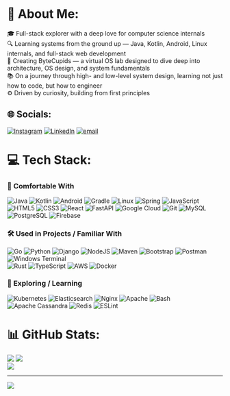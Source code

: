# 💫 About Me:
🎓 Full-stack explorer with a deep love for computer science internals<br>🔍 Learning systems from the ground up — Java, Kotlin, Android, Linux internals, and full-stack web development<br>🧠 Creating ByteCupids — a virtual OS lab designed to dive deep into architecture, OS design, and system fundamentals<br>📚 On a journey through high- and low-level system design, learning not just how to code, but how to engineer<br>⚙️ Driven by curiosity, building from first principles


## 🌐 Socials:
[![Instagram](https://img.shields.io/badge/Instagram-%23E4405F.svg?logo=Instagram&logoColor=white)](https://instagram.com/_jenish_1235) [![LinkedIn](https://img.shields.io/badge/LinkedIn-%230077B5.svg?logo=linkedin&logoColor=white)](https://linkedin.com/in/jenish-togadiya-a424b12bb) [![email](https://img.shields.io/badge/Email-D14836?logo=gmail&logoColor=white)](mailto:jenishtogadiya549@gmail.com) 

# 💻 Tech Stack:
### 🧠 Comfortable With
![Java](https://img.shields.io/badge/Java-ED8B00?style=for-the-badge&logo=openjdk&logoColor=white)  ![Kotlin](https://img.shields.io/badge/Kotlin-0095D5?style=for-the-badge&logo=kotlin&logoColor=white)  ![Android](https://img.shields.io/badge/Android-3DDC84?style=for-the-badge&logo=android&logoColor=white)  ![Gradle](https://img.shields.io/badge/Gradle-02303A?style=for-the-badge&logo=gradle&logoColor=white)  ![Linux](https://img.shields.io/badge/Linux-FCC624?style=for-the-badge&logo=linux&logoColor=black)  ![Spring](https://img.shields.io/badge/Spring-6DB33F?style=for-the-badge&logo=spring&logoColor=white)  ![JavaScript](https://img.shields.io/badge/JavaScript-F7DF1E?style=for-the-badge&logo=javascript&logoColor=black)  ![HTML5](https://img.shields.io/badge/HTML5-E34F26?style=for-the-badge&logo=html5&logoColor=white)  ![CSS3](https://img.shields.io/badge/CSS3-1572B6?style=for-the-badge&logo=css3&logoColor=white)  ![React](https://img.shields.io/badge/React-61DAFB?style=for-the-badge&logo=react&logoColor=black)  ![FastAPI](https://img.shields.io/badge/FastAPI-009688?style=for-the-badge&logo=fastapi&logoColor=white)  ![Google Cloud](https://img.shields.io/badge/Google%20Cloud-4285F4?style=for-the-badge&logo=google-cloud&logoColor=white)  ![Git](https://img.shields.io/badge/Git-F05032?style=for-the-badge&logo=git&logoColor=white)  ![MySQL](https://img.shields.io/badge/MySQL-4479A1?style=for-the-badge&logo=mysql&logoColor=white)  ![PostgreSQL](https://img.shields.io/badge/PostgreSQL-336791?style=for-the-badge&logo=postgresql&logoColor=white)  ![Firebase](https://img.shields.io/badge/Firebase-FFCA28?style=for-the-badge&logo=firebase&logoColor=black)  

### 🛠️ Used in Projects / Familiar With
![Go](https://img.shields.io/badge/Go-00ADD8?style=for-the-badge&logo=go&logoColor=white)  ![Python](https://img.shields.io/badge/Python-3776AB?style=for-the-badge&logo=python&logoColor=white)  ![Django](https://img.shields.io/badge/Django-092D1F?style=for-the-badge&logo=django&logoColor=white)  ![NodeJS](https://img.shields.io/badge/Node.js-339933?style=for-the-badge&logo=node.js&logoColor=white)  ![Maven](https://img.shields.io/badge/Maven-C71A36?style=for-the-badge&logo=apachemaven&logoColor=white)  ![Bootstrap](https://img.shields.io/badge/Bootstrap-7952B3?style=for-the-badge&logo=bootstrap&logoColor=white)  ![Postman](https://img.shields.io/badge/Postman-FF6C37?style=for-the-badge&logo=postman&logoColor=white)  ![Windows Terminal](https://img.shields.io/badge/Windows%20Terminal-4D4D4D?style=for-the-badge&logo=windows-terminal&logoColor=white)  
![Rust](https://img.shields.io/badge/Rust-000000?style=for-the-badge&logo=rust&logoColor=white)  ![TypeScript](https://img.shields.io/badge/TypeScript-3178C6?style=for-the-badge&logo=typescript&logoColor=white)  ![AWS](https://img.shields.io/badge/AWS-232F3E?style=for-the-badge&logo=amazon-aws&logoColor=white)  ![Docker](https://img.shields.io/badge/Docker-2496ED?style=for-the-badge&logo=docker&logoColor=white)  

### 🌱 Exploring / Learning
![Kubernetes](https://img.shields.io/badge/Kubernetes-326CE5?style=for-the-badge&logo=kubernetes&logoColor=white)  ![Elasticsearch](https://img.shields.io/badge/Elasticsearch-005571?style=for-the-badge&logo=elasticsearch&logoColor=white)  ![Nginx](https://img.shields.io/badge/Nginx-009639?style=for-the-badge&logo=nginx&logoColor=white)  ![Apache](https://img.shields.io/badge/Apache-D22128?style=for-the-badge&logo=apache&logoColor=white)  ![Bash](https://img.shields.io/badge/Bash-4EAA25?style=for-the-badge&logo=gnubash&logoColor=white)  ![Apache Cassandra](https://img.shields.io/badge/Apache%20Cassandra-1287B1?style=for-the-badge&logo=apache-cassandra&logoColor=white)  ![Redis](https://img.shields.io/badge/Redis-DC382D?style=for-the-badge&logo=redis&logoColor=white)  ![ESLint](https://img.shields.io/badge/ESLint-4B32C3?style=for-the-badge&logo=eslint&logoColor=white)


# 📊 GitHub Stats:

![](https://github-readme-stats.vercel.app/api/top-langs/?username=Jenish-1235&theme=github_dark&hide_border=false&include_all_commits=true&count_private=true&layout=compact&&show_icons=true)
![](https://github-readme-stats.vercel.app/api?username=Jenish-1235&theme=github_dark&hide_border=false&include_all_commits=true&count_private=true)<br/>
![](https://nirzak-streak-stats.vercel.app/?user=Jenish-1235&theme=github_dark&hide_border=true&&show_icons=true)

---
[![](https://visitcount.itsvg.in/api?id=Jenish-1235&icon=0&color=0)](https://visitcount.itsvg.in)

<!-- Proudly created with GPRM ( https://gprm.itsvg.in ) -->
